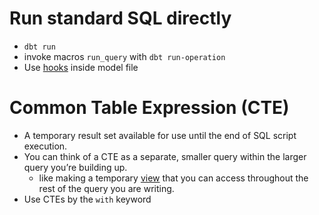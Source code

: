 

# Run standard SQL directly
- `dbt run`
- invoke macros `run_query` with `dbt run-operation`
- Use [hooks](https://docs.getdbt.com/docs/build/hooks-operations#about-hooks) inside model file 


# Common Table Expression (CTE)
- A temporary result set available for use until the end of SQL script execution. 
- You can think of a CTE as a separate, smaller query within the larger query you’re building up.
  - like making a temporary [view](https://docs.getdbt.com/terms/view) that you can access throughout the rest of the query you are writing.
- Use CTEs by the `with` keyword
